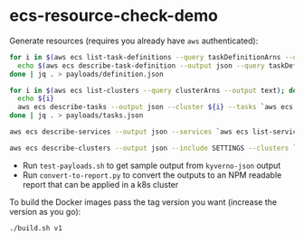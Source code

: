 # ecs-resource-check-demo

Generate resources (requires you already have `aws` authenticated):

```sh
for i in $(aws ecs list-task-definitions --query taskDefinitionArns --output text); do
  echo $(aws ecs describe-task-definition --output json --query taskDefinition --task-definition $i)
done | jq . > payloads/definition.json

for i in $(aws ecs list-clusters --query clusterArns --output text); do
  echo ${i}
  aws ecs describe-tasks --output json --cluster ${i} --tasks `aws ecs list-tasks --query taskArns --output text --cluster ${i}`
done | jq . > payloads/tasks.json

aws ecs describe-services --output json --services `aws ecs list-services --query serviceArns --output text` | jq . > payloads/services.json

aws ecs describe-clusters --output json --include SETTINGS --clusters `aws ecs list-clusters --query clusterArns --output text` | jq . > payloads/clusters.json
```

-  Run `test-payloads.sh` to get sample output from `kyverno-json` output
-  Run `convert-to-report.py` to convert the outputs to an NPM readable report that can be applied in a k8s cluster

To build the Docker images pass the tag version you want (increase the version as you go):

```sh
./build.sh v1
```

